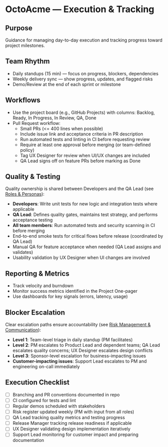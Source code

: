 # OctoAcme — Execution & Tracking

## Purpose
Guidance for managing day-to-day execution and tracking progress toward project milestones.

## Team Rhythm
- Daily standups (15 min) — focus on progress, blockers, dependencies
- Weekly delivery sync — show progress, updates, and flagged risks
- Demo/Review at the end of each sprint or milestone

## Workflows
- Use the project board (e.g., GitHub Projects) with columns: Backlog, Ready, In Progress, In Review, QA, Done
- Pull Request workflow:
  - Small PRs (<= 400 lines when possible)
  - Include issue link and acceptance criteria in PR description
  - Run automated tests and linting in CI before requesting review
  - Require at least one approval before merging (or team-defined policy)
  - Tag UX Designer for review when UI/UX changes are included
  - QA Lead signs off on feature PRs before marking as Done

## Quality & Testing
Quality ownership is shared between Developers and the QA Lead (see [Roles & Personas](octoacme-roles-and-personas.md)):
- **Developers**: Write unit tests for new logic and integration tests where applicable
- **QA Lead**: Defines quality gates, maintains test strategy, and performs acceptance testing
- **All team members**: Run automated tests and security scanning in CI before merging
- End-to-end smoke tests for critical flows before release (coordinated by QA Lead)
- Manual QA for feature acceptance when needed (QA Lead assigns and validates)
- Usability validation by UX Designer when UI changes are involved

## Reporting & Metrics
- Track velocity and burndown
- Monitor success metrics identified in the Project One-pager
- Use dashboards for key signals (errors, latency, usage)

## Blocker Escalation
Clear escalation paths ensure accountability (see [Risk Management & Communication](octoacme-risks-and-communication.md)):
- **Level 1**: Team-level triage in daily standup (PM facilitates)
- **Level 2**: PM escalates to Product Lead and dependent teams; QA Lead escalates quality concerns; UX Designer escalates design conflicts
- **Level 3**: Sponsor-level escalation for business-impacting issues
- **Customer-impacting issues**: Support Lead escalates to PM and engineering on-call immediately

## Execution Checklist
- [ ] Branching and PR conventions documented in repo
- [ ] CI configured for tests and lint
- [ ] Regular demos scheduled with stakeholders
- [ ] Risk register updated weekly (PM with input from all roles)
- [ ] QA Lead tracking quality metrics and testing progress
- [ ] Release Manager tracking release readiness if applicable
- [ ] UX Designer validating design implementation iteratively
- [ ] Support Lead monitoring for customer impact and preparing documentation
